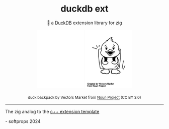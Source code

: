 <h1 align="center">duckdb ext </h1>

<p align="center">
🐥 a <a href="https://duckdb.org/">DuckDB</a> extension library for zig
</p>

<p align="center">
    <img width="150" src="assets/dark-duck.svg#gh-dark-mode-only"/>
    <img width="150" src="assets/light-duck.svg#gh-light-mode-only"/>
    <div align="center">
    <sub>
duck backpack by Vectors Market from <a href="https://thenounproject.com/browse/icons/term/duck-backpack/" target="_blank" title="duck backpack Icons">Noun Project</a> (CC BY 3.0)</sub>
    </div>
<p>

---

The zig analog to the [c++ extension template](https://github.com/duckdb/extension-template)

\- softprops 2024

